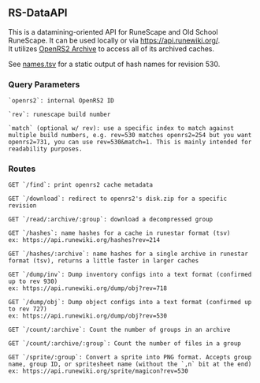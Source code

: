 ## RS-DataAPI

This is a datamining-oriented API for RuneScape and Old School RuneScape. It can be used locally or via https://api.runewiki.org/.  
It utilizes [OpenRS2 Archive](https://archive.openrs2.org/) to access all of its archived caches.

See [names.tsv](./names.tsv) for a static output of hash names for revision 530.

### Query Parameters

```
`openrs2`: internal OpenRS2 ID

`rev`: runescape build number

`match` (optional w/ rev): use a specific index to match against multiple build numbers, e.g. rev=530 matches openrs2=254 but you want openrs2=731, you can use rev=530&match=1. This is mainly intended for readability purposes.
```

### Routes

```
GET `/find`: print openrs2 cache metadata

GET `/download`: redirect to openrs2's disk.zip for a specific revision

GET `/read/:archive/:group`: download a decompressed group

GET `/hashes`: name hashes for a cache in runestar format (tsv)
ex: https://api.runewiki.org/hashes?rev=214

GET `/hashes/:archive`: name hashes for a single archive in runestar format (tsv), returns a little faster in larger caches

GET `/dump/inv`: Dump inventory configs into a text format (confirmed up to rev 930)
ex: https://api.runewiki.org/dump/obj?rev=718

GET `/dump/obj`: Dump object configs into a text format (confirmed up to rev 727)
ex: https://api.runewiki.org/dump/obj?rev=530

GET `/count/:archive`: Count the number of groups in an archive

GET `/count/:archive/:group`: Count the number of files in a group

GET `/sprite/:group`: Convert a sprite into PNG format. Accepts group name, group ID, or spritesheet name (without the `,n` bit at the end)
ex: https://api.runewiki.org/sprite/magicon?rev=530
```
